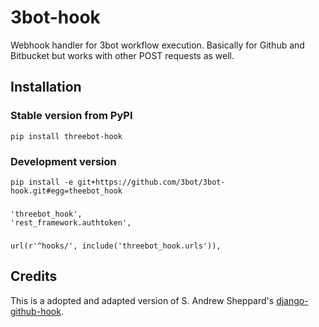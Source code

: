 # 3bot-hook

Webhook handler for 3bot workflow execution. Basically for Github and Bitbucket but works with other POST requests as well.


## Installation 

### Stable version from PyPI

	pip install threebot-hook

### Development version
 
	pip install -e git+https://github.com/3bot/3bot-hook.git#egg=theebot_hook

###	

    'threebot_hook',
    'rest_framework.authtoken',
###
	
    url(r'^hooks/', include('threebot_hook.urls')),
	


## Credits

This is a adopted and adapted version of S. Andrew Sheppard's [django-github-hook](https://github.com/sheppard/django-github-hook).